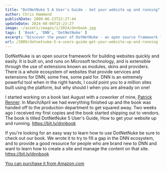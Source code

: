```yaml
---
title: "DotNetNuke 5 A User's Guide - Get your website up and running"
author: Chris Hammond
publishDate: 2009-06-23T22:27:44
updateDate: 2024-08-04T15:23:27
image: ~/assets/images/i/2024/dnnbook.jpg
tags: [ 'Book', 'DNN', 'DotNetNuke' ]
excerpt: "Discover the power of DotNetNuke - an open source framework for building websites with Microsoft technology. Learn with the DotNetNuke 5 User's Guide! 📚 #DNN #webdevelopment"
url: /2009/dotnetnuke-5-a-users-guide-get-your-website-up-and-running  # Use the generated URL with year
---
```

<p>DotNetNuke is an open source framework for building websites quickly and easily. It is built on, and runs on Microsoft technology, and is extensible through the use of extensions known as modules, skins and providers. There is a whole ecosystem of websites that provide services and extensions for DNN, some free, some paid for. DNN is an extremely powerful tool when in the right hands, I could point you to a million sites built using the platform, but why should I when you are already on one!</p>  <p>I started working on a book last August with a coworker of mine, <a href="https://www.patrickrenner.com/">Patrick Renner</a>. In March/April we had everything finished up and the book was handed off to the production department to get squared away. Two weeks ago I received my first copies and the book started shipping out to vendors. The book is titled DotNetNuke 5 User&#39;s Guide, How to get your website up and running. <a href="https://bit.ly/dnnbook">https://bit.ly/dnnbook</a></p>  <p>If you&#39;re looking for an easy way to learn how to use DotNetNuke be sure to check out our book. We wrote it to try to fill a gap in the DNN ecosystem, and to provide a good resource for people who are brand new to DNN and want to learn how to create a site and manage the content on that site. <a href="https://bit.ly/dnnbook">https://bit.ly/dnnbook</a></p>  <p><a href="https://bit.ly/dnnbook">You can purchase it from Amazon.com</a></p>  <p><a href="https://bit.ly/dnnbook"><img alt="" src="https://media.wiley.com/product_data/coverImage/74/04704625/0470462574.jpg" style="border-width: 0px;border-style: solid;" /></a></p> 


